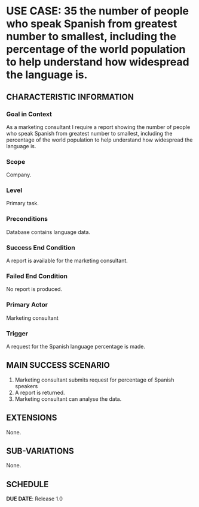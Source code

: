 # USE CASE: 35 the number of people who speak Spanish from greatest number to smallest, including the percentage of the world population to help understand how widespread the language is.
## CHARACTERISTIC INFORMATION

### Goal in Context

As a marketing consultant I require a report showing the number of people who speak Spanish from greatest number to smallest, including the percentage of the world population to help understand how widespread the language is.
### Scope

Company.

### Level

Primary task.

### Preconditions

Database contains language data.

### Success End Condition

A report is available for the marketing consultant.

### Failed End Condition

No report is produced.

### Primary Actor

Marketing consultant

### Trigger

A request for the Spanish language percentage is made.

## MAIN SUCCESS SCENARIO

1. Marketing consultant submits request for percentage of Spanish speakers
2. A report is returned.
3. Marketing consultant can analyse the data.

## EXTENSIONS

None.

## SUB-VARIATIONS

None.

## SCHEDULE

**DUE DATE**: Release 1.0